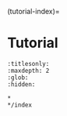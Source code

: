 (tutorial-index)=
# Tutorial

```{toctree}
:titlesonly:
:maxdepth: 2
:glob:
:hidden:

*
*/index
```
